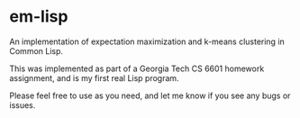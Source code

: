 em-lisp
=======

An implementation of expectation maximization and k-means clustering in Common Lisp.

This was implemented as part of a Georgia Tech CS 6601 homework assignment, and is my first real Lisp program.

Please feel free to use as you need, and let me know if you see any bugs or issues.


